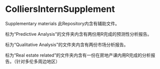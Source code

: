 # ColliersInternSupplement
Supplementary materials
此Repository内含有辅助文件。

标为“Predictive Analysis”的文件夹内含有两份用R完成的预测性分析报告。

标为“Qualitative Analysis”的文件夹内含有两份市场分析报告。

标为“Real estate related”的文件夹内含有一份在房地产课内用R完成的分析报告。（针对多伦多周边地区）
